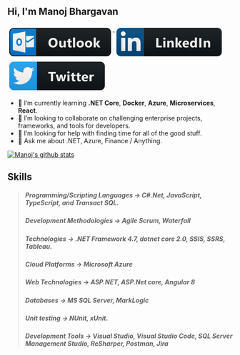 ## Hi, I'm Manoj Bhargavan <a href="mailto:manoj.bhargavan@outlook.in">
  <img src="images/social/outlook.svg" alt="outlook" style="vertical-align:top; margin:6px 4px">
</a>

<a href="https://www.linkedin.com/in/nikiforov-alexey/">
    <img src="images/social/linkedin.svg" alt="linkedin" style="vertical-align:top; margin:6px 4px">
</a>

<a href="https://twitter.com/nikiforovall">
    <img src="images/social/twitter.svg" alt="twitter" style="vertical-align:top; margin:6px 4px">
</a>

- 🌱 I’m currently learning **.NET Core**, **Docker**, **Azure**, **Microservices**, **React**.
- 👯 I’m looking to collaborate on challenging enterprise projects, frameworks, and tools for developers.
- 🤔 I’m looking for help with finding time for all of the good stuff.
- 💬 Ask me about .NET, Azure, Finance / Anything.

[![Manoj's github stats](https://github-readme-stats.vercel.app/api?username=manojbhargavan&count_private=true&show_icons=true)](https://github.com/manojbhargavan/github-readme-stats)

## Skills
> ##### Programming/Scripting Languages  &#8594; C#.Net, JavaScript, TypeScript, and Transact SQL. 
> ##### Development Methodologies &#8594; Agile Scrum, Waterfall 
> ##### Technologies &#8594; .NET Framework 4.7, dotnet core 2.0, SSIS, SSRS, Tableau. 
> ##### Cloud Platforms &#8594; Microsoft Azure
> ##### Web Technologies &#8594; ASP.NET, ASP.Net core, Angular 8
> ##### Databases &#8594; MS SQL Server, MarkLogic
> ##### Unit testing &#8594; NUnit, xUnit.
> ##### Development Tools &#8594; Visual Studio, Visual Studio Code, SQL Server Management Studio, ReSharper, Postman, Jira
